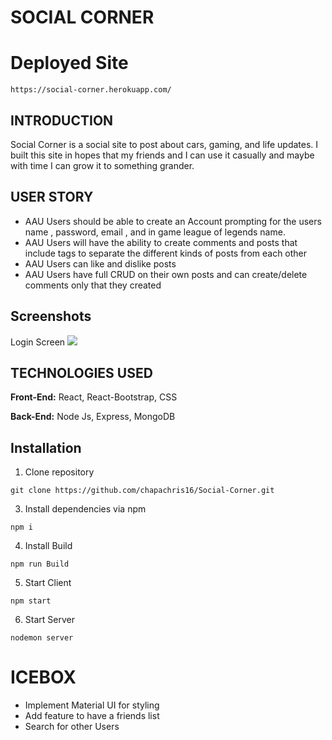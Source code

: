 # **SOCIAL CORNER**

# Deployed Site

```shell
https://social-corner.herokuapp.com/
```

## INTRODUCTION
Social Corner is a social site to post about cars, gaming, and life updates. I built this site in hopes that my friends and I can use it casually and maybe with time I can grow it to something grander.

## USER STORY

- AAU Users should be able to create an Account prompting for the users name , password, email , and in game league of legends name.
- AAU Users will have the ability to create comments and posts that include tags to separate the different kinds of posts from each other
- AAU Users can like and dislike posts 
- AAU Users have full CRUD on their own posts and can create/delete comments only that they created 

## Screenshots
Login Screen
<img src='https://i.imgur.com/BMtjMsQ.png'>

## TECHNOLOGIES USED

**Front-End:** React, React-Bootstrap, CSS

**Back-End:** Node Js, Express, MongoDB


## Installation

1. Clone repository

```shell
git clone https://github.com/chapachris16/Social-Corner.git
```

3. Install dependencies via npm

```shell
npm i
```

4. Install Build

```shell
npm run Build
```

5. Start Client

```shell
npm start
```

6. Start Server

```shell
nodemon server
```

# ICEBOX

- Implement Material UI for styling 
- Add feature to have a friends list
- Search for other Users


